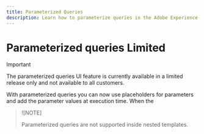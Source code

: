 ```yaml
---
title: Parameterized Queries
description: Learn how to parameterize queries in the Adobe Experience Platform UI.
---
```

# Parameterized queries Limited 

>[!IMPORTANT]
>
>The parameterized queries UI feature is currently available in a limited release only and not available to all customers.

With parameterized queries you can now use placeholders for parameters and add the parameter values at execution time. When the 

<!-- the system conducts a check before you execute the SQL, execute a query and check to see what parameters are in the query and if you have some that are missing the query parameters tab at the bottom will come into view and you'll see that it's filled in the missing parameters. -->

>![NOTE]
>
>Parameterized queries are not supported inside nested templates.


<!-- Add a note to say doesnt work with inline templates (On both PRs) -->